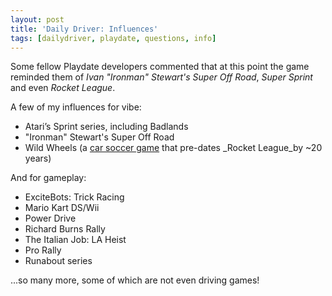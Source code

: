 ```yaml
---
layout: post
title: 'Daily Driver: Influences'
tags: [dailydriver, playdate, questions, info]
---
```


Some fellow Playdate developers commented that at this point the game reminded them of _Ivan "Ironman" Stewart's Super Off Road_, _Super Sprint_ and even _Rocket League_.

A few of my influences for vibe:

- Atari’s Sprint series, including Badlands
- "Ironman" Stewart's Super Off Road
- Wild Wheels (a [car soccer game](https://www.mobygames.com/game-group/ball-sports-with-vehicles) that pre-dates _Rocket League_by ~20 years)

And for gameplay:

- ExciteBots: Trick Racing
- Mario Kart DS/Wii
- Power Drive
- Richard Burns Rally
- The Italian Job: LA Heist
- Pro Rally
- Runabout series

...so many more, some of which are not even driving games!